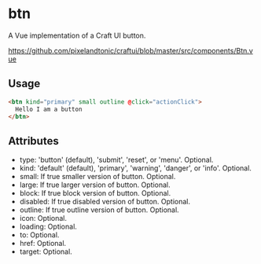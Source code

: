 # btn

A Vue implementation of a Craft UI button.

https://github.com/pixelandtonic/craftui/blob/master/src/components/Btn.vue

## Usage

```html
<btn kind="primary" small outline @click="actionClick">
  Hello I am a button
</btn>
```

## Attributes

- type: 'button' (default), 'submit', 'reset', or 'menu'. Optional.
- kind: 'default' (default), 'primary', 'warning', 'danger', or 'info'. Optional.
- small: If true smaller version of button. Optional.
- large: If true larger version of button. Optional.
- block: If true block version of button. Optional.
- disabled: If true disabled version of button. Optional.
- outline: If true outline version of button. Optional.
- icon: Optional.
- loading: Optional.
- to: Optional.
- href: Optional.
- target: Optional.

